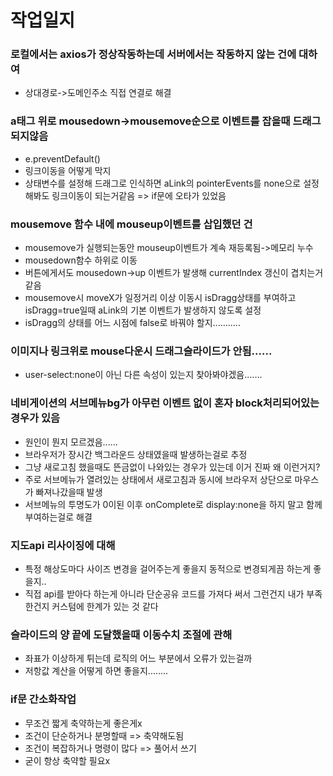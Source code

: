 # 작업일지



### 로컬에서는 axios가 정상작동하는데 서버에서는 작동하지 않는 건에 대하여
- 상대경로->도메인주소 직접 연결로 해결

### a태그 위로 mousedown->mousemove순으로 이벤트를 잡을때 드래그되지않음
- e.preventDefault()
- 링크이동을 어떻게 막지
- 상태변수를 설정해 드래그로 인식하면 aLink의 pointerEvents를 none으로 설정해봐도 링크이동이 되는거같음 => if문에 오타가 있었음

### mousemove 함수 내에 mouseup이벤트를 삽입했던 건
- mousemove가 실행되는동안 mouseup이벤트가 계속 재등록됨->메모리 누수
- mousedown함수 하위로 이동
- 버튼에게서도 mousedown->up 이벤트가 발생해 currentIndex 갱신이 겹치는거같음
- mousemove시 moveX가 일정거리 이상 이동시 isDragg상태를 부여하고 isDragg=true일때 aLink의 기본 이벤트가 발생하지 않도록 설정
- isDragg의 상태를 어느 시점에 false로 바꿔야 할지...........

### 이미지나 링크위로 mouse다운시 드래그슬라이드가 안됨......
- user-select:none이 아닌 다른 속성이 있는지 찾아봐야겠음.......

### 네비게이션의 서브메뉴bg가 아무런 이벤트 없이 혼자 block처리되어있는경우가 있음
- 원인이 뭔지 모르겠음......
- 브라우저가 장시간 백그라운드 상태였을때 발생하는걸로 추정
- 그냥 새로고침 했을때도 뜬금없이 나와있는 경우가 있는데 이거 진짜 왜 이런거지?
- 주로 서브메뉴가 열려있는 상태에서 새로고침과 동시에 브라우저 상단으로 마우스가 빠져나갔을때 발생
- 서브메뉴의 투명도가 0이된 이후 onComplete로 display:none을 하지 말고 함께 부여하는걸로 해결

### 지도api 리사이징에 대해
- 특정 해상도마다 사이즈 변경을 걸어주는게 좋을지 동적으로 변경되게끔 하는게 좋을지..
- 직접 api를 받아다 하는게 아니라 단순공유 코드를 가져다 써서 그런건지 내가 부족한건지 커스텀에 한계가 있는 것 같다

### 슬라이드의 양 끝에 도달했을때 이동수치 조절에 관해
- 좌표가 이상하게 튀는데 로직의 어느 부분에서 오류가 있는걸까
- 저항값 계산을 어떻게 하면 좋을지........

### if문 간소화작업
- 무조건 짧게 축약하는게 좋은게x
- 조건이 단순하거나 분명할때 => 축약해도됨
- 조건이 복잡하거나 명령이 많다 => 풀어서 쓰기
- 굳이 항상 축약할 필요x